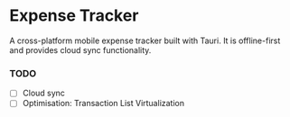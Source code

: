 # Expense Tracker

A cross-platform mobile expense tracker built with Tauri. It is offline-first and provides cloud sync functionality.

### TODO

- [ ] Cloud sync
- [ ] Optimisation: Transaction List Virtualization